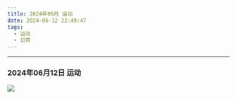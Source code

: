 ```yaml
---
title: 2024年06月 运动
date: 2024-06-12 22:49:47
tags: 
  - 运动
  - 日常
---
```


<link rel="stylesheet" href="/../css/base.css">
<link rel="stylesheet" href="/../css/center.css">
<link rel="stylesheet" href="/../css/images.css">

--- 

### 2024年06月12日 运动




<img class="half" src="/../images/exercise/2024-06-12.jpg"></img>
